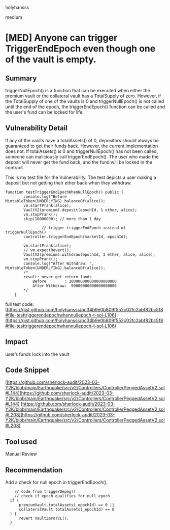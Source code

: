 holyhansss

medium

# [MED] Anyone can trigger TriggerEndEpoch even though one of the vault is empty.

## Summary
triggerNullEpoch() is a function that can be executed when either the premium vault or the collateral vault has a TotalSupply of zero. However, if the TotalSupply of one of the vaults is 0 and triggerNullEpoch() is not called until the end of the epoch, the triggerEndEpoch() function can be called and the user's fund can be locked for life.

## Vulnerability Detail
If any of the vaults have a totalAssets() of 0, depositors should always be guaranteed to get their funds back. However, the current implementation does not. If totalAssets() is 0 and triggerNullEpoch() has not been called, someone can maliciously call triggerEndEpoch(). The user who made the deposit will never get the fund back, and the fund will be locked in the contract.

This is my test file for the Vulnerability.
The test depicts a user making a deposit but not getting their ether back when they withdraw.
```solidity
function testTriggerEndEpochWhenNullEpoch() public { 
        console.log("Before        :", MintableToken(UNDERLYING).balanceOf(alice));
        vm.startPrank(alice);
        VaultV2(premium).deposit(epochId, 1 ether, alice);
        vm.stopPrank();
        skip(10000000); // more than 1 day

				// trigger triggerEndEpoch instead of triggerNullEpoch()
        controller.triggerEndEpoch(marketId, epochId);

        vm.startPrank(alice);
        // vm.expectRevert();
        VaultV2(premium).withdraw(epochId, 1 ether, alice, alice);
        vm.stopPrank();
        console.log("After Withdraw: ", MintableToken(UNDERLYING).balanceOf(alice));
        /*
        result: never get return funds
            Before        : 100000000000000000000
            After Withdraw:  99000000000000000000
        */
    }
```

full test code: [https://gist.github.com/holyhansss/bc34b9e0b809f552c02fc2abf82bc5f8#file-testtriggerendepochwhennullepoch-t-sol-L106](https://gist.github.com/holyhansss/bc34b9e0b809f552c02fc2abf82bc5f8#file-testtriggerendepochwhennullepoch-t-sol-L106)

## Impact
user’s funds lock into the vault

## Code Snippet
[https://github.com/sherlock-audit/2023-03-Y2K/blob/main/Earthquake/src/v2/Controllers/ControllerPeggedAssetV2.sol#L144](https://github.com/sherlock-audit/2023-03-Y2K/blob/main/Earthquake/src/v2/Controllers/ControllerPeggedAssetV2.sol#L144)
[https://github.com/sherlock-audit/2023-03-Y2K/blob/main/Earthquake/src/v2/Controllers/ControllerPeggedAssetV2.sol#L208](https://github.com/sherlock-audit/2023-03-Y2K/blob/main/Earthquake/src/v2/Controllers/ControllerPeggedAssetV2.sol#L208)

## Tool used

Manual Review

## Recommendation
Add a check for null epoch in triggerEndEpoch(). 

```solidity
	// code from triggerDepeg()
	// check if epoch qualifies for null epoch
  if (
      premiumVault.totalAssets(_epochId) == 0 ||
      collateralVault.totalAssets(_epochId) == 0
  ) {
      revert VaultZeroTVL();
  }
```